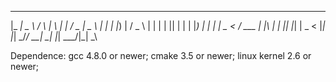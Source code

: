  _____ ____      _    _   _ _____ ___  ____  
|_   _|  _ \    / \  | \ | |_   _/ _ \|  _ \ 
  | | | |_) |  / _ \ |  \| | | || | | | |_) |
  | | |  _ <  / ___ \| |\  | | || |_| |  _ < 
  |_| |_| \_\/_/   \_\_| \_| |_| \___/|_| \_\

Dependence:
gcc 4.8.0 or newer;
cmake 3.5 or newer;
linux kernel 2.6 or newer;
                                             
